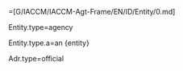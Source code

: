 =[G/IACCM/IACCM-Agt-Frame/EN/ID/Entity/0.md]

Entity.type=agency

Entity.type.a=an {entity}

Adr.type=official
